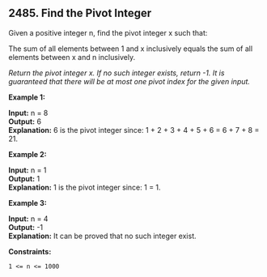 ## 2485. Find the Pivot Integer

Given a positive integer n, find the pivot integer x such that:

The sum of all elements between 1 and x inclusively equals the sum of all elements between x and n inclusively.

*Return the pivot integer x. If no such integer exists, return -1. It is guaranteed that there will be at most one pivot index for the given input.*

 

**Example 1:**

**Input:** n = 8 <br>
**Output:** 6  <br>
**Explanation:** 6 is the pivot integer since: 1 + 2 + 3 + 4 + 5 + 6 = 6 + 7 + 8 = 21.

**Example 2:**

**Input:** n = 1  <br>
**Output:** 1 <br>
**Explanation:** 1 is the pivot integer since: 1 = 1.


**Example 3:**

**Input:** n = 4 <br>
**Output:** -1  <br>
**Explanation:** It can be proved that no such integer exist.


**Constraints:**

``1 <= n <= 1000``
